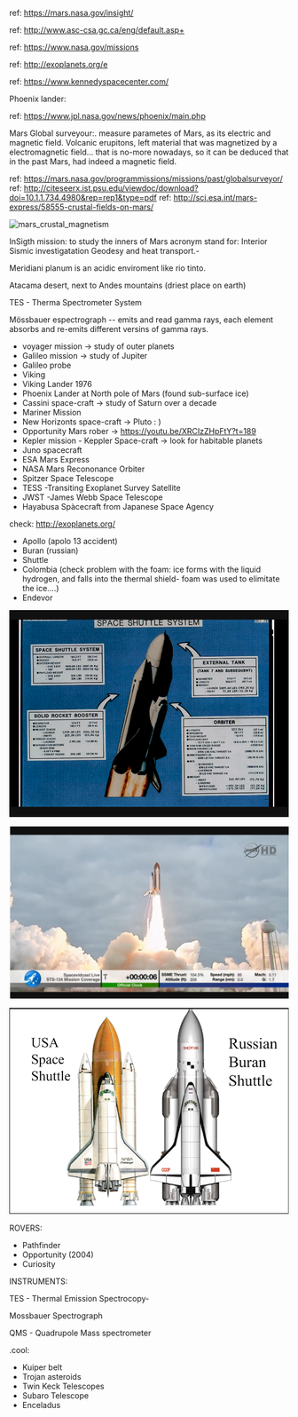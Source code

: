 


ref: https://mars.nasa.gov/insight/

ref: http://www.asc-csa.gc.ca/eng/default.asp+

ref: https://www.nasa.gov/missions

ref: http://exoplanets.org/e

ref: https://www.kennedyspacecenter.com/

Phoenix lander:  

ref: https://www.jpl.nasa.gov/news/phoenix/main.php

Mars Global surveyour:.  measure parametes of Mars, as its electric and magnetic field. Volcanic erupitons, left material that was 
magnetized by a electromagnetic field... that is no-more nowadays, so it can be deduced that in the past Mars, had indeed a magnetic
field.

ref: https://mars.nasa.gov/programmissions/missions/past/globalsurveyor/
ref: http://citeseerx.ist.psu.edu/viewdoc/download?doi=10.1.1.734.4980&rep=rep1&type=pdf
ref: http://sci.esa.int/mars-express/58555-crustal-fields-on-mars/

![mars_crustal_magnetism](http://sci.esa.int/science-e-media/img/bb/135896main_pnas_102_42_connerney_fig1_625w.jpg)




InSigth mission: to study the inners of Mars acronym stand for: Interior  Sismic investigatation Geodesy and heat transport.-




Meridiani planum is an acidic enviroment like rio tinto.

Atacama desert, next to Andes mountains (driest place on earth)

TES - Therma Spectrometer System

Mössbauer espectrograph -- emits and read gamma rays, each element absorbs and re-emits different versins of gamma rays.

- voyager mission -> study of outer planets
- Galileo mission -> study of Jupiter
- Galileo probe
- Viking
- Viking Lander 1976
- Phoenix Lander at North pole of Mars (found sub-surface ice)
- Cassini space-craft -> study of Saturn over a decade
- Mariner Mission
- New Horizonts space-craft -> Pluto : )
- Opportunity Mars rober -> https://youtu.be/XRCIzZHpFtY?t=189
- Kepler mission - Keppler Space-craft -> look for habitable planets
- Juno spacecraft
- ESA Mars Express
- NASA Mars Recononance Orbiter
- Spitzer Space Telescope
- TESS -Transiting Exoplanet Survey Satellite
- JWST -James Webb Space Telescope
- Hayabusa Spàcecraft from Japanese Space Agency
   
check:  http://exoplanets.org/


- Apollo (apolo 13 accident)
- Buran (russian)
- Shuttle
- Colombia (check problem with the foam: ice forms with the liquid hydrogen, and falls into the thermal shield- foam was used to elimitate the ice....)
- Endevor


![space_shuttel](https://github.com/sergiocollado/potpourri/blob/master/image/space_shuttle.PNG)


![space_shuttel_launch](https://github.com/sergiocollado/potpourri/blob/master/image/space_shuttle_launch_00.PNG)


![buran](https://github.com/sergiocollado/potpourri/blob/master/image/buran.PNG)


ROVERS:

- Pathfinder
- Opportunity (2004)
- Curiosity



INSTRUMENTS:

TES - Thermal Emission Spectrocopy-

Mossbauer Spectrograph

QMS - Quadrupole Mass spectrometer


.cool:

- Kuiper belt
- Trojan asteroids
- Twin Keck Telescopes
- Subaro Telescope
- Enceladus 

